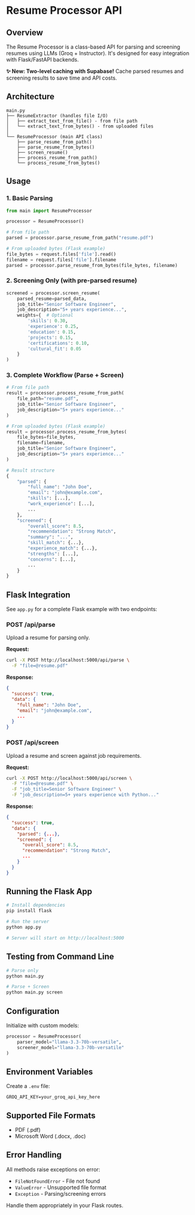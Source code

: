 # Resume Processor API

## Overview

The Resume Processor is a class-based API for parsing and screening resumes using LLMs (Groq + Instructor). It's designed for easy integration with Flask/FastAPI backends.

**✨ New: Two-level caching with Supabase!** Cache parsed resumes and screening results to save time and API costs. 

## Architecture

```
main.py
├── ResumeExtractor (handles file I/O)
│   ├── extract_text_from_file() - from file path
│   └── extract_text_from_bytes() - from uploaded files
│
└── ResumeProcessor (main API class)
    ├── parse_resume_from_path()
    ├── parse_resume_from_bytes()
    ├── screen_resume()
    ├── process_resume_from_path()
    └── process_resume_from_bytes()
```

## Usage

### 1. Basic Parsing

```python
from main import ResumeProcessor

processor = ResumeProcessor()

# From file path
parsed = processor.parse_resume_from_path("resume.pdf")

# From uploaded bytes (Flask example)
file_bytes = request.files['file'].read()
filename = request.files['file'].filename
parsed = processor.parse_resume_from_bytes(file_bytes, filename)
```

### 2. Screening Only (with pre-parsed resume)

```python
screened = processor.screen_resume(
    parsed_resume=parsed_data,
    job_title="Senior Software Engineer",
    job_description="5+ years experience...",
    weights={  # Optional
        'skills': 0.30,
        'experience': 0.25,
        'education': 0.15,
        'projects': 0.15,
        'certifications': 0.10,
        'cultural_fit': 0.05
    }
)
```

### 3. Complete Workflow (Parse + Screen)

```python
# From file path
result = processor.process_resume_from_path(
    file_path="resume.pdf",
    job_title="Senior Software Engineer",
    job_description="5+ years experience..."
)

# From uploaded bytes (Flask example)
result = processor.process_resume_from_bytes(
    file_bytes=file_bytes,
    filename=filename,
    job_title="Senior Software Engineer",
    job_description="5+ years experience..."
)

# Result structure
{
    "parsed": {
        "full_name": "John Doe",
        "email": "john@example.com",
        "skills": [...],
        "work_experience": [...],
        ...
    },
    "screened": {
        "overall_score": 8.5,
        "recommendation": "Strong Match",
        "summary": "...",
        "skill_match": {...},
        "experience_match": {...},
        "strengths": [...],
        "concerns": [...],
        ...
    }
}
```

## Flask Integration

See `app.py` for a complete Flask example with two endpoints:

### POST /api/parse
Upload a resume for parsing only.

**Request:**
```bash
curl -X POST http://localhost:5000/api/parse \
  -F "file=@resume.pdf"
```

**Response:**
```json
{
  "success": true,
  "data": {
    "full_name": "John Doe",
    "email": "john@example.com",
    ...
  }
}
```

### POST /api/screen
Upload a resume and screen against job requirements.

**Request:**
```bash
curl -X POST http://localhost:5000/api/screen \
  -F "file=@resume.pdf" \
  -F "job_title=Senior Software Engineer" \
  -F "job_description=5+ years experience with Python..."
```

**Response:**
```json
{
  "success": true,
  "data": {
    "parsed": {...},
    "screened": {
      "overall_score": 8.5,
      "recommendation": "Strong Match",
      ...
    }
  }
}
```

## Running the Flask App

```bash
# Install dependencies
pip install flask

# Run the server
python app.py

# Server will start on http://localhost:5000
```

## Testing from Command Line

```bash
# Parse only
python main.py

# Parse + Screen
python main.py screen
```

## Configuration

Initialize with custom models:

```python
processor = ResumeProcessor(
    parser_model="llama-3.3-70b-versatile",
    screener_model="llama-3.3-70b-versatile"
)
```

## Environment Variables

Create a `.env` file:

```
GROQ_API_KEY=your_groq_api_key_here
```

## Supported File Formats

- PDF (.pdf)
- Microsoft Word (.docx, .doc)

## Error Handling

All methods raise exceptions on error:
- `FileNotFoundError` - File not found
- `ValueError` - Unsupported file format
- `Exception` - Parsing/screening errors

Handle them appropriately in your Flask routes.
